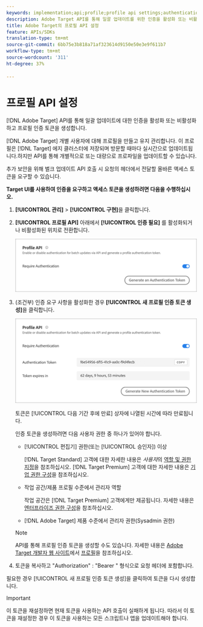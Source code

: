 ```yaml
---
keywords: implementation;api;profile;profile api settings;authentication token
description: Adobe Target API를 통해 일괄 업데이트를 위한 인증을 활성화 또는 비활성화하고 프로필 인증 토큰을 생성합니다.
title: Adobe Target의 프로필 API 설정
feature: APIs/SDKs
translation-type: tm+mt
source-git-commit: 6bb75e3b818a71af323614d9150e50e3e9f611b7
workflow-type: tm+mt
source-wordcount: '311'
ht-degree: 37%

---
```



# 프로필 API 설정

[!DNL Adobe Target] API를 통해 일괄 업데이트에 대한 인증을 활성화 또는 비활성화하고 프로필 인증 토큰을 생성합니다.

[!DNL Adobe Target] 개별 사용자에 대해 프로필을 만들고 유지 관리합니다. 이 프로필은 [!DNL Target] 에지 클러스터에 저장되며 방문할 때마다 실시간으로 업데이트됩니다.하지만 API를 통해 개별적으로 또는 대량으로 프로파일을 업데이트할 수 있습니다.

추가 보안을 위해 벌크 업데이트 API 호출 시 요청의 헤더에서 전달할 올바른 액세스 토큰을 요구할 수 있습니다.

**Target UI를 사용하여 인증을 요구하고 액세스 토큰을 생성하려면 다음을 수행하십시오.**

1. **[!UICONTROL 관리]** > **[!UICONTROL 구현]**&#x200B;을 클릭합니다.
1. **[!UICONTROL 프로필 API]** 아래에서 **[!UICONTROL 인증 필요]** 를 활성화되거나 비활성화된 위치로 전환합니다.

   ![](assets/profile_api_settings.png)

1. (조건부) 인증 요구 사항을 활성화한 경우 **[!UICONTROL 새 프로필 인증 토큰 생성]**&#x200B;을 클릭합니다.

   ![](assets/profile_api_settings_2.png)

   토큰은 [!UICONTROL 다음 기간 후에 만료] 상자에 나열된 시간에 따라 만료됩니다.

   인증 토큰을 생성하려면 다음 사용자 권한 중 하나가 있어야 합니다.

   * [!UICONTROL 편집기] 권한(또는 [!UICONTROL 승인자]) 이상

      [!DNL Target Standard] 고객에 대한 자세한 내용은 *사용자*&#x200B;의 [역할 및 권한 지정](/help/administrating-target/c-user-management/c-user-management/user-management.md#roles-permissions)을 참조하십시오. [!DNL Target Premium] 고객에 대한 자세한 내용은 [기업 권한 구성](/help/administrating-target/c-user-management/property-channel/properties-overview.md)을 참조하십시오.

   * 작업 공간/제품 프로필 수준에서 관리자 역할

      작업 공간은 [!DNL Target Premium] 고객에게만 제공됩니다. 자세한 내용은 [엔터프라이즈 권한 구성](/help/administrating-target/c-user-management/property-channel/properties-overview.md)을 참조하십시오.

   * [!DNL Adobe Target] 제품 수준에서 관리자 권한(Sysadmin 권한)
   >[!NOTE]
   >
   >API를 통해 프로필 인증 토큰을 생성할 수도 있습니다. 자세한 내용은 [Adobe Target 개발자 웹 사이트](https://developers.adobetarget.com/)에서 [프로필](https://developers.adobetarget.com/api/#profiles)을 참조하십시오.

1. 토큰을 복사하고 &quot;Authorization&quot; : &quot;Bearer &quot; 형식으로 요청 헤더에 포함합니다.

필요한 경우 [!UICONTROL 새 프로필 인증 토큰 생성]을 클릭하여 토큰을 다시 생성합니다.

>[!IMPORTANT]
>
>이 토큰을 재설정하면 현재 토큰을 사용하는 API 호출이 실패하게 됩니다. 따라서 이 토큰을 재설정한 경우 이 토큰을 사용하는 모든 스크립트나 앱을 업데이트해야 합니다.
